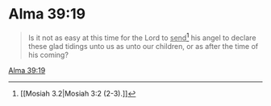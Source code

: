 # Alma 39:19

> Is it not as easy at this time for the Lord to <u>send</u>[^a] his angel to declare these glad tidings unto us as unto our children, or as after the time of his coming?

[Alma 39:19](https://www.churchofjesuschrist.org/study/scriptures/bofm/alma/39?lang=eng&id=p19#p19)


[^a]: [[Mosiah 3.2|Mosiah 3:2 (2-3).]]
